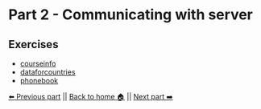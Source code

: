 # Part 2 - Communicating with server

## Exercises

- [courseinfo](https://github.com/erikpeik/full-stack-open/tree/master/part2/courseinfo)
- [dataforcountries](https://github.com/erikpeik/full-stack-open/tree/master/part2/dataforcountries)
- [phonebook](https://github.com/erikpeik/full-stack-open/tree/master/part2/phonebook)

[⬅️ Previous part](https://github.com/erikpeik/full-stack-open/tree/master/part1) || [Back to home 🏠](https://github.com/erikpeik/full-stack-open) || [Next part ➡️](https://github.com/erikpeik/fullstackopen-part3)
